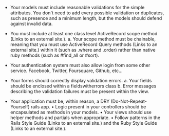 

* Your models must include reasonable validations for the simple attributes. You don't need to add every possible validation or duplicates, such as presence and a minimum length, but the models should defend against invalid data.
                    
* You must include at least one class level ActiveRecord scope method (Links to an external site.). a. Your scope method must be chainable, meaning that you must use ActiveRecord Query methods (Links to an external site.) within it (such as .where and .order) rather than native ruby methods (such as #find_all or #sort).

* Your authentication system must also allow login from some other service. Facebook, Twitter, Foursquare, Github, etc...

* Your forms should correctly display validation errors.
a. Your fields should be enclosed within a fieldswitherrors class
b. Error messages describing the validation failures must be present within the view.

* Your application must be, within reason, a DRY (Do-Not-Repeat-Yourself) rails app.
• Logic present in your controllers should be encapsulated as methods in your models.
• Your views should use helper methods and partials when appropriate.
• Follow patterns in the Rails Style Guide (Links to an external site.) and the Ruby Style Guide (Links to an external site.).